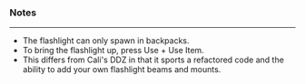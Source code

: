 ### Notes
---
- The flashlight can only spawn in backpacks.
- To bring the flashlight up, press Use + Use Item.
- This differs from Cali's DDZ in that it sports a refactored code and the ability to add your own flashlight beams and mounts.

